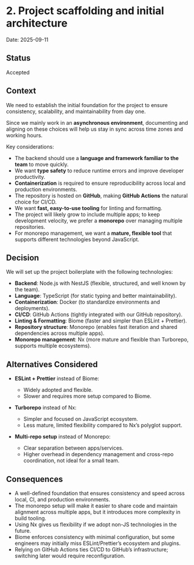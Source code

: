 # 2. Project scaffolding and initial architecture

Date: 2025-09-11  

## Status

Accepted  

## Context

We need to establish the initial foundation for the project to ensure consistency, scalability, and maintainability from day one.  

Since we mainly work in an **asynchronous environment**, documenting and aligning on these choices will help us stay in sync across time zones and working hours.  

Key considerations:  

- The backend should use a **language and framework familiar to the team** to move quickly.  
- We want **type safety** to reduce runtime errors and improve developer productivity.  
- **Containerization** is required to ensure reproducibility across local and production environments.  
- The repository is hosted on **GitHub**, making **GitHub Actions** the natural choice for CI/CD.  
- We want **fast, easy-to-use tooling** for linting and formatting.  
- The project will likely grow to include multiple apps; to keep development velocity, we prefer a **monorepo** over managing multiple repositories.  
- For monorepo management, we want a **mature, flexible tool** that supports different technologies beyond JavaScript.  

## Decision

We will set up the project boilerplate with the following technologies:  

- **Backend**: Node.js with NestJS (flexible, structured, and well known by the team).  
- **Language**: TypeScript (for static typing and better maintainability).  
- **Containerization**: Docker (to standardize environments and deployments).  
- **CI/CD**: GitHub Actions (tightly integrated with our GitHub repository).  
- **Linting & Formatting**: Biome (faster and simpler than ESLint + Prettier).  
- **Repository structure**: Monorepo (enables fast iteration and shared dependencies across multiple apps).  
- **Monorepo management**: Nx (more mature and flexible than Turborepo, supports multiple ecosystems).  

## Alternatives Considered

- **ESLint + Prettier** instead of Biome:  
  - Widely adopted and flexible.  
  - Slower and requires more setup compared to Biome.  

- **Turborepo** instead of Nx:  
  - Simpler and focused on JavaScript ecosystem.  
  - Less mature, limited flexibility compared to Nx’s polyglot support.  

- **Multi-repo setup** instead of Monorepo:  
  - Clear separation between apps/services.  
  - Higher overhead in dependency management and cross-repo coordination, not ideal for a small team.  

## Consequences

- A well-defined foundation that ensures consistency and speed across local, CI, and production environments.  
- The monorepo setup will make it easier to share code and maintain alignment across multiple apps, but it introduces more complexity in build tooling.  
- Using Nx gives us flexibility if we adopt non-JS technologies in the future.  
- Biome enforces consistency with minimal configuration, but some engineers may initially miss ESLint/Prettier’s ecosystem and plugins.  
- Relying on GitHub Actions ties CI/CD to GitHub’s infrastructure; switching later would require reconfiguration.  
